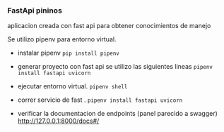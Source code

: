 ### FastApi pininos

aplicacion creada con fast api para obtener conocimientos de manejo

Se utilizo pipenv para entorno virtual.
- instalar pipenv
`pip install pipenv`

- generar proyecto con fast api se utilizo las siguientes lineas
`pipenv install fastapi uvicorn`

- ejecutar entorno virtual.
`pipenv shell`

- correr servicio de fast .
`pipenv install fastapi uvicorn`

- verificar la documentacion de endpoints (panel parecido a swagger)
http://127.0.0.1:8000/docs#/
